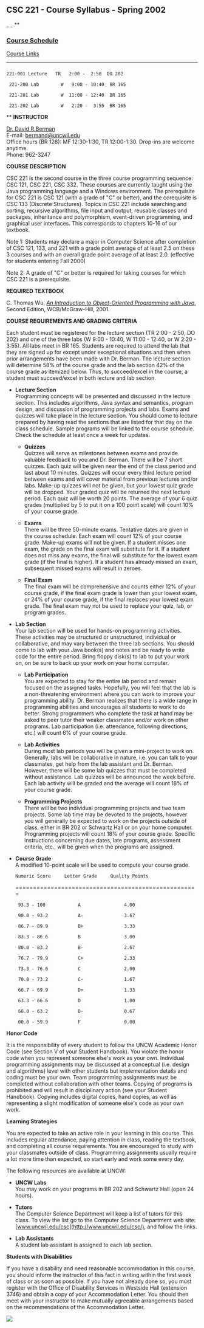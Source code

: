 ##  CSC 221 - Course Syllabus - Spring 2002

_ _ **

### [Course Schedule](221schedule.html)  
[Course Links](221links.html)

** **

###

    
    
    221-001 Lecture   TR   2:00 -  2:50  DO 202   
     221-200 Lab        W   9:00 - 10:40  BR 165   
     221-201 Lab        W  11:00 - 12:40  BR 165  
     221-202 Lab        W   2:20 -  3:55  BR 165

** **INSTRUCTOR**

[Dr. David R.Berman](http://www.uncwil.edu/csc/faculty/berman/)  
E-mail: [bermand@uncwil.edu ](mailto:bermand@uncwil.edu)  
Office hours (BR 128): MF 12:30-1:30, TR 12:00-1:30. Drop-ins are welcome
anytime.  
Phone: 962-3247  

**COURSE DESCRIPTION**

CSC 221 is the second course in the three course programming sequence: CSC
121, CSC 221, CSC 332. These courses are currently taught using the Java
programming language and a Windows environment. The prerequisite for CSC 221
is CSC 121 (with a grade of "C" or better), and the corequisite is CSC 133
(Discrete Structures). Topics in CSC 221 include searching and sorting,
recursive algorithms, file input and output, reusable classes and packages,
inheritance and polymorphism, event-driven programming, and graphical user
interfaces. This corresponds to chapters 10-16 of our textbook.  
  
Note 1: Students may declare a major in Computer Science after completion of
CSC 121, 133, and 221 with a grade point average of at least 2.5 on these 3
courses and with an overall grade point average of at least 2.0. (effective
for students entering Fall 2000)  
  
Note 2: A grade of "C" or better is required for taking courses for which CSC
221 is a prerequisite.  
  

**REQUIRED TEXTBOOK**

C. Thomas Wu, [_An Introduction to Object-Oriented Programming with
Java_](http://mhhe.com/engcs/compsci/wu2/), Second Edition, WCB/McGraw-Hill,
2001.  
  

**COURSE REQUIREMENTS AND GRADING CRITERIA**

Each student must be registered for the lecture section (TR 2:00 - 2:50, DO
202) and one of the three labs (W 9:00 - 10:40, W 11:00 - 12:40, or W 2:20 -
3:55). All labs meet in BR 165. Students are required to attend the lab that
they are signed up for except under exceptional situations and then when prior
arrangements have been made with Dr. Berman. The lecture section will
determine 58% of the course grade and the lab section 42% of the course grade
as itemized below. Thus, to succeed/excel in the course, a student must
succeed/excel in both lecture and lab section.

  
  

  * **Lecture Section**  
Programming concepts will be presented and discussed in the lecture section.
This includes algorithms, Java syntax and semantics, program design, and
discussion of programming projects and labs. Exams and quizzes will take place
in the lecture section. You should come to lecture prepared by having read the
sections that are listed for that day on the class schedule. Sample programs
will be linked to the course schedule. Check the schedule at least once a week
for updates.  
  

    * **Quizzes**  
Quizzes will serve as milestones between exams and provide valuable feedback
to you and Dr. Berman. There will be 7 short quizzes. Each quiz will be given
near the end of the class period and last about 10 minutes. Quizzes will occur
every third lecture period between exams and will cover material from previous
lectures and/or labs. Make-up quizzes will not be given, but your lowest quiz
grade will be dropped. Your graded quiz will be returned the next lecture
period. Each quiz will be worth 20 points. The average of your 6 quiz grades
(multiplied by 5 to put it on a 100 point scale) will count 10% of your course
grade.  
  

    * **Exams**  
There will be three 50-minute exams. Tentative dates are given in the course
schedule. Each exam will count 12% of your course grade. Make-up exams will
not be given. If a student misses one exam, the grade on the final exam will
substitute for it. If a student does not miss any exams, the final will
substitute for the lowest exam grade (if the final is higher). If a student
has already missed an exam, subsequent missed exams will result in zeroes.  
  

    * **Final Exam**  
The final exam will be comprehensive and counts either 12% of your course
grade, if the final exam grade is lower than your lowest exam, or 24% of your
course grade, if the final replaces your lowest exam grade. The final exam may
not be used to replace your quiz, lab, or program grades.  
  

  * **Lab Section**  
Your lab section will be used for hands-on programming activities. These
activities may be structured or unstructured, individual or collaborative, and
may vary between the three lab sections. You should come to lab with your Java
book(s) and notes and be ready to write code for the entire period. Bring
floppy disk(s) to lab to put your work on, on be sure to back up your work on
your home computer.  
  

    * **Lab Participation**  
You are expected to stay for the entire lab period and remain focused on the
assigned tasks. Hopefully, you will feel that the lab is a non-threatening
environment where you can work to improve your programming ability. Dr. Berman
realizes that there is a wide range in programming abilities and encourages
all students to work to do better. Strong programmers who complete the task at
hand may be asked to peer tutor their weaker classmates and/or work on other
programs. Lab participation (i.e. attendance, following directions, etc.) will
count 6% of your course grade.  
  

    * **Lab Activities**  
During most lab periods you will be given a mini-project to work on.
Generally, labs will be collaborative in nature, i.e. you can talk to your
classmates, get help from the lab assistant and Dr. Berman. However, there
will be some lab quizzes that must be completed without assistance. Lab
quizzes will be announced the week before. Each lab activity will be graded
and the average will count 18% of your course grade.  
  

    * **Programming Projects**  
There will be two individual programming projects and two team projects. Some
lab time may be devoted to the projects, however you will generally be
expected to work on the projects outside of class, either in BR 202 or
Schwartz Hall or on your home computer. Programming projects will count 18% of
your course grade. Specific instructions concerning due dates, late programs,
assessment criteria, etc., will be given when the programs are assigned.  
  

  * **Course Grade**  
A modified 10-point scale will be used to compute your course grade.

    
    
        Numeric Score     Letter Grade     Quality Points 
      ====================================================               
         93.3 - 100            A                4.00 
         90.0 - 93.2           A-               3.67
         86.7 - 89.9           B+               3.33
         83.3 - 86.6           B                3.00
         80.0 - 83.2           B-               2.67
         76.7 - 79.9           C+               2.33
         73.3 - 76.6           C                2.00
         70.0 - 73.2           C-               1.67
         66.7 - 69.9           D+               1.33
         63.3 - 66.6           D                1.00
         60.0 - 63.2           D-               0.67
         00.0 - 59.9           F                0.00
    

**Honor Code**

It is the responsibility of every student to follow the UNCW Academic Honor
Code (see Section V of your Student Handbook). You violate the honor code when
you represent someone else's work as your own. Individual programming
assignments may be discussed at a conceptual (i.e. design and algorithms)
level with other students but implementation details and coding must be your
own. Team programming assignments must be completed without collaboration with
other teams. Copying of programs is prohibited and will result in disciplinary
action (see your Student Handbook). Copying includes digital copies, hand
copies, as well as representing a slight modification of someone else's code
as your own work.  
  

**Learning Strategies**

You are expected to take an active role in your learning in this course. This
includes regular attendance, paying attention in class, reading the textbook,
and completing all course requirements. You are encouraged to study with your
classmates outside of class. Programming assignments usually require a lot
more time than expected, so start early and work some every day.  
  
The following resources are available at UNCW:

  * **UNCW Labs**  
You may work on your programs in BR 202 and Schwartz Hall (open 24 hours).

  * **Tutors**  
The Computer Science Department will keep a list of tutors for this class. To
view the list go to the Computer Science Department web site:
[www.uncwil.edu/csc](http://www.uncwil.edu/csc/), and follow the links.

  * **Lab Assistants**  
A student lab assistant is assigned to each lab section.

**Students with Disabilities**

If you have a disability and need reasonable accommodation in this course, you
should inform the instructor of this fact in writing within the first week of
class or as soon as possible. If you have not already done so, you must
register with the Office of Disability Services in Westside Hall (extension
3746) and obtain a copy of your Accommodation Letter. You should then meet
with your instructor to make mutually agreeable arrangements based on the
recommendations of the Accommodation Letter.

[![](back.gif)](javascript:history.back\(\))

